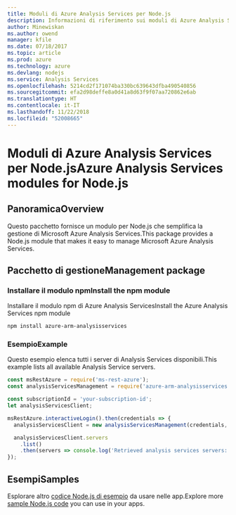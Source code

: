 ```yaml
---
title: Moduli di Azure Analysis Services per Node.js
description: Informazioni di riferimento sui moduli di Azure Analysis Services per Node.js
author: Minewiskan
ms.author: owend
manager: kfile
ms.date: 07/18/2017
ms.topic: article
ms.prod: azure
ms.technology: azure
ms.devlang: nodejs
ms.service: Analysis Services
ms.openlocfilehash: 5214cd2f171074ba330bc639643dfba490540856
ms.sourcegitcommit: efa2d98deffe8a0d41a8d63f9f07aa720862e6ab
ms.translationtype: HT
ms.contentlocale: it-IT
ms.lasthandoff: 11/22/2018
ms.locfileid: "52008665"
---
```

# <a name="azure-analysis-services-modules-for-nodejs"></a><span data-ttu-id="d10cc-103">Moduli di Azure Analysis Services per Node.js</span><span class="sxs-lookup"><span data-stu-id="d10cc-103">Azure Analysis Services modules for Node.js</span></span>

## <a name="overview"></a><span data-ttu-id="d10cc-104">Panoramica</span><span class="sxs-lookup"><span data-stu-id="d10cc-104">Overview</span></span>
<span data-ttu-id="d10cc-105">Questo pacchetto fornisce un modulo per Node.js che semplifica la gestione di Microsoft Azure Analysis Services.</span><span class="sxs-lookup"><span data-stu-id="d10cc-105">This package provides a Node.js module that makes it easy to manage Microsoft Azure Analysis Services.</span></span>

## <a name="management-package"></a><span data-ttu-id="d10cc-106">Pacchetto di gestione</span><span class="sxs-lookup"><span data-stu-id="d10cc-106">Management package</span></span>

### <a name="install-the-npm-module"></a><span data-ttu-id="d10cc-107">Installare il modulo npm</span><span class="sxs-lookup"><span data-stu-id="d10cc-107">Install the npm module</span></span>

<span data-ttu-id="d10cc-108">Installare il modulo npm di Azure Analysis Services</span><span class="sxs-lookup"><span data-stu-id="d10cc-108">Install the Azure Analysis Services npm module</span></span>

```bash
npm install azure-arm-analysisservices
```

### <a name="example"></a><span data-ttu-id="d10cc-109">Esempio</span><span class="sxs-lookup"><span data-stu-id="d10cc-109">Example</span></span>

<span data-ttu-id="d10cc-110">Questo esempio elenca tutti i server di Analysis Services disponibili.</span><span class="sxs-lookup"><span data-stu-id="d10cc-110">This example lists all available Analysis Service servers.</span></span>

```javascript
const msRestAzure = require('ms-rest-azure');
const analysisServicesManagement = require('azure-arm-analysisservices');

const subscriptionId = 'your-subscription-id';
let analysisServicesClient;

msRestAzure.interactiveLogin().then(credentials => {
  analysisServicesClient = new analysisServicesManagement(credentials, subscriptionId);

  analysisServicesClient.servers
    .list()
    .then(servers => console.log('Retrieved analysis services servers: ', servers));
});
```

## <a name="samples"></a><span data-ttu-id="d10cc-111">Esempi</span><span class="sxs-lookup"><span data-stu-id="d10cc-111">Samples</span></span>

<span data-ttu-id="d10cc-112">Esplorare altro [codice Node.js di esempio](https://azure.microsoft.com/resources/samples/?platform=nodejs) da usare nelle app.</span><span class="sxs-lookup"><span data-stu-id="d10cc-112">Explore more [sample Node.js code](https://azure.microsoft.com/resources/samples/?platform=nodejs) you can use in your apps.</span></span>
